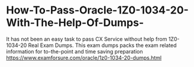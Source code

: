 # How-To-Pass-Oracle-1Z0-1034-20-With-The-Help-Of-Dumps-
It has not been an easy task to pass CX Service without help from 1Z0-1034-20 Real Exam Dumps. This exam dumps packs the exam related information for to-the-point and time saving preparation https://www.examforsure.com/oracle/1z0-1034-20-dumps.html
